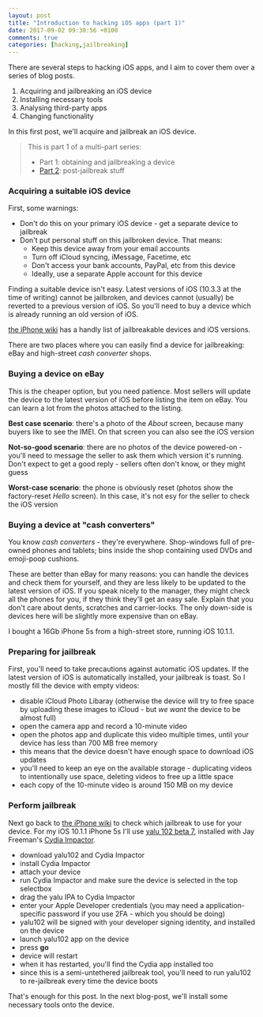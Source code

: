 ```yaml
---
layout: post
title: "Introduction to hacking iOS apps (part 1)"
date: 2017-09-02 09:30:56 +0100
comments: true
categories: [hacking,jailbreaking]
---
```


There are several steps to hacking iOS apps, and I aim to cover them over a series of blog posts.

1. Acquiring and jailbreaking an iOS device
2. Installing necessary tools
3. Analysing third-party apps
4. Changing functionality

In this first post, we'll acquire and jailbreak an iOS device.

<!-- more -->

> This is part 1 of a multi-part series:
> 
> * Part 1: obtaining and jailbreaking a device
> * [Part 2][part2]: post-jailbreak stuff

### Acquiring a suitable iOS device
First, some warnings:

* Don't do this on your primary iOS device - get a separate device to jailbreak
* Don't put personal stuff on this jailbroken device. That means:
  * Keep this device away from your email accounts
  * Turn off iCloud syncing, iMessage, Facetime, etc
  * Don't access your bank accounts, PayPal, etc from this device
  * Ideally, use a separate Apple account for this device

Finding a suitable device isn't easy. Latest versions of iOS (10.3.3 at the time of writing) cannot be jailbroken, and devices cannot (usually) be reverted to a previous version of iOS. So you'll need to buy a device which is already running an old version of iOS.

[the iPhone wiki][iPhoneWiki] has a handly list of jailbreakable devices and iOS versions.

There are two places where you can easily find a device for jailbreaking: eBay and high-street _cash converter_ shops.

### Buying a device on eBay
This is the cheaper option, but you need patience. Most sellers will update the device to the latest version of iOS before listing the item on eBay. You can learn a lot from the photos attached to the listing.

**Best case scenario**: there's a photo of the _About_ screen, because many buyers like to see the IMEI. On that screen you can also see the iOS version

**Not-so-good scenario**: there are no photos of the device powered-on - you'll need to message the seller to ask them which version it's running. Don't expect to get a good reply - sellers often don't know, or they might guess

**Worst-case scenario**: the phone is obviously reset (photos show the factory-reset _Hello_ screen). In this case, it's not esy for the seller to check the iOS version

### Buying a device at "cash converters"
You know _cash converters_ - they're everywhere. Shop-windows full of pre-owned phones and tablets; bins inside the shop containing used DVDs and emoji-poop cushions.

These are better than eBay for many reasons: you can handle the devices and check them for yourself, and they are less likely to be updated to the latest version of iOS. If you speak nicely to the manager, they might check all the phones for you, if they think they'll get an easy sale. Explain that you don't care about dents, scratches and carrier-locks. The only down-side is devices here will be slightly more expensive than on eBay.

I bought a 16Gb iPhone 5s from a high-street store, running iOS 10.1.1.

### Preparing for jailbreak

First, you'll need to take precautions against automatic iOS updates. If the latest version of iOS is automatically installed, your jailbreak is toast. So I mostly fill the device with empty videos:

* disable iCloud Photo Libaray (otherwise the device will try to free space by uploading these images to iCloud - but _we want_ the device to be almost full)
* open the camera app and record a 10-minute video
* open the photos app and duplicate this video multiple times, until your device has less than 700 MB free memory
* this means that the device doesn't have enough space to download iOS updates
* you'll need to keep an eye on the available storage - duplicating videos to intentionally use space, deleting videos to free up a little space
* each copy of the 10-minute video is around 150 MB on my device

### Perform jailbreak

Next go back to [the iPhone wiki][iPhoneWiki] to check which jailbreak to use for your device. For my iOS 10.1.1 iPhone 5s I'll use [yalu 102 beta 7][yalu102], installed with Jay Freeman's [Cydia Impactor][CydiaImpactor].

* download yalu102 and Cydia Impactor
* install Cydia Impactor
* attach your device
* run Cydia Impactor and make sure the device is selected in the top selectbox
* drag the yalu IPA to Cydia Impactor
* enter your Apple Developer credentials (you may need a application-specific password if you use 2FA - which you should be doing)
* yalu102 will be signed with your developer signing identity, and installed on the device
* launch yalu102 app on the device
* press **go**
* device will restart
* when it has restarted, you'll find the Cydia app installed too
* since this is a semi-untethered jailbreak tool, you'll need to run yalu102 to re-jailbreak every time the device boots

That's enough for this post. In the next blog-post, we'll install some necessary tools onto the device.



[part2]: /blog/2017/09/02/introduction-to-hacking-ios-apps-part-2/
[iPhoneWiki]: https://www.theiphonewiki.com/wiki/Jailbreak "the iPhone wiki"
[yalu102]: https://yalu.qwertyoruiop.com "yalu102 beta 7"
[CydiaImpactor]: http://www.cydiaimpactor.com "Cydia Impactor"

